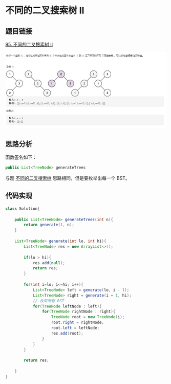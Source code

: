 # 不同的二叉搜索树 II

## 题目链接

[95. 不同的二叉搜索树 II](https://leetcode-cn.com/problems/unique-binary-search-trees-ii/)

![](../../pics/不同的二叉搜索树%20II.png)

## 思路分析

函数签名如下：

```java
public List<TreeNode> generateTrees
```

与题 [不同的二叉搜索树](https://github.com/CheneyKwok/algorithm-notes/blob/main/notes/二叉树/不同的二叉搜索树.md) 思路相同，但是要枚举出每一个 BST。

## 代码实现

```java
class Solution{

    public List<TreeNode> generateTrees(int n){
        return generate(1, n);
    }

    List<TreeNode> generate(int lo, int hi){
        List<TreeNode> res = new ArrayList<>();
        
        if(lo > hi){
            res.add(null);
            return res;
        }

        for(int i=lo; i<=hi; i++){
            List<TreeNode> left = generate(lo, i - 1);
            List<TreeNode> right = generate(i + 1, hi);
            // 枚举所有 BST
            for(TreeNode leftNode : left){
                for(TreeNode rightNode : right){
                    TreeNode root = new TreeNode(i);
                    root.right = rightNode;
                    root.left = leftNode;
                    res.add(root);
                }
            }
        }

        return res;
        
    }
}
```
